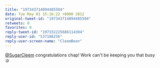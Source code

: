 ```yaml
---
title: "197343714094485504"
date: Tue May 01 15:16:22 +0000 2012
original-tweet-id: "197343714094485504"
retweets: 0
favorites: 0
reply-tweet-id: "197332225686114304"
reply-user-id: "537188256"
reply-user-screen-name: "CleemBean"
---
```

<a href="https://twitter.com/SugarCleem">@SugarCleem</a> congratulations chap! Work can't be keeping you that busy :p
